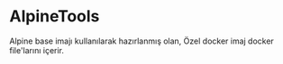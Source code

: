 # AlpineTools
Alpine base imajı kullanılarak hazırlanmış olan, Özel docker imaj docker file'larını içerir.
